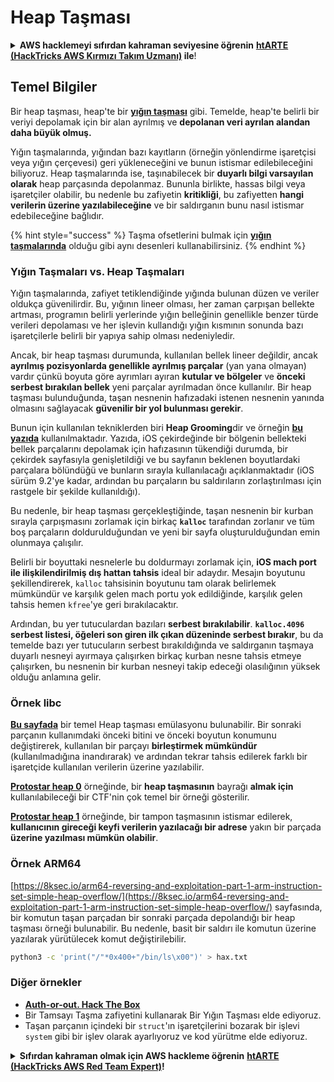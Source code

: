 # Heap Taşması

<details>

<summary><strong>AWS hacklemeyi sıfırdan kahraman seviyesine öğrenin</strong> <a href="https://training.hacktricks.xyz/courses/arte"><strong>htARTE (HackTricks AWS Kırmızı Takım Uzmanı)</strong></a><strong> ile</strong>!</summary>

HackTricks'ı desteklemenin diğer yolları:

* **Şirketinizi HackTricks'te reklamını görmek istiyorsanız** veya **HackTricks'i PDF olarak indirmek istiyorsanız** [**ABONELİK PLANLARI**](https://github.com/sponsors/carlospolop)'na göz atın!
* [**Resmi PEASS & HackTricks ürünlerini**](https://peass.creator-spring.com) edinin
* [**PEASS Ailesi'ni**](https://opensea.io/collection/the-peass-family) keşfedin, özel [**NFT'lerimiz**](https://opensea.io/collection/the-peass-family) koleksiyonumuz
* **Katılın** 💬 [**Discord grubuna**](https://discord.gg/hRep4RUj7f) veya [**telegram grubuna**](https://t.me/peass) veya bizi **Twitter** 🐦 [**@hacktricks\_live**](https://twitter.com/hacktricks\_live)**'da takip edin**.
* **Hacking püf noktalarınızı paylaşarak PR'lar göndererek** [**HackTricks**](https://github.com/carlospolop/hacktricks) ve [**HackTricks Cloud**](https://github.com/carlospolop/hacktricks-cloud) github depolarına katkıda bulunun.

</details>

## Temel Bilgiler

Bir heap taşması, heap'te bir [**yığın taşması**](../stack-overflow/) gibi. Temelde, heap'te belirli bir veriyi depolamak için bir alan ayrılmış ve **depolanan veri ayrılan alandan daha büyük olmuş.**

Yığın taşmalarında, yığından bazı kayıtların (örneğin yönlendirme işaretçisi veya yığın çerçevesi) geri yükleneceğini ve bunun istismar edilebileceğini biliyoruz. Heap taşmalarında ise, taşınabilecek bir **duyarlı bilgi varsayılan olarak** heap parçasında depolanmaz. Bununla birlikte, hassas bilgi veya işaretçiler olabilir, bu nedenle bu zafiyetin **kritikliği**, bu zafiyetten **hangi verilerin üzerine yazılabileceğine** ve bir saldırganın bunu nasıl istismar edebileceğine bağlıdır.

{% hint style="success" %}
Taşma ofsetlerini bulmak için [**yığın taşmalarında**](../stack-overflow/#finding-stack-overflows-offsets) olduğu gibi aynı desenleri kullanabilirsiniz.
{% endhint %}

### Yığın Taşmaları vs. Heap Taşmaları

Yığın taşmalarında, zafiyet tetiklendiğinde yığında bulunan düzen ve veriler oldukça güvenilirdir. Bu, yığının lineer olması, her zaman çarpışan bellekte artması, programın belirli yerlerinde yığın belleğinin genellikle benzer türde verileri depolaması ve her işlevin kullandığı yığın kısmının sonunda bazı işaretçilerle belirli bir yapıya sahip olması nedeniyledir.

Ancak, bir heap taşması durumunda, kullanılan bellek lineer değildir, ancak **ayrılmış pozisyonlarda genellikle ayrılmış parçalar** (yan yana olmayan) vardır çünkü boyuta göre ayrımları ayıran **kutular ve bölgeler** ve **önceki serbest bırakılan bellek** yeni parçalar ayrılmadan önce kullanılır. Bir heap taşması bulunduğunda, taşan nesnenin hafızadaki istenen nesnenin yanında olmasını sağlayacak **güvenilir bir yol bulunması gerekir**.

Bunun için kullanılan tekniklerden biri **Heap Grooming**dir ve örneğin [**bu yazıda**](https://azeria-labs.com/grooming-the-ios-kernel-heap/) kullanılmaktadır. Yazıda, iOS çekirdeğinde bir bölgenin bellekteki bellek parçalarını depolamak için hafızasının tükendiği durumda, bir çekirdek sayfasıyla genişletildiği ve bu sayfanın beklenen boyutlardaki parçalara bölündüğü ve bunların sırayla kullanılacağı açıklanmaktadır (iOS sürüm 9.2'ye kadar, ardından bu parçaların bu saldırıların zorlaştırılması için rastgele bir şekilde kullanıldığı).

Bu nedenle, bir heap taşması gerçekleştiğinde, taşan nesnenin bir kurban sırayla çarpışmasını zorlamak için birkaç **`kalloc`** tarafından zorlanır ve tüm boş parçaların doldurulduğundan ve yeni bir sayfa oluşturulduğundan emin olunmaya çalışılır.

Belirli bir boyuttaki nesnelerle bu doldurmayı zorlamak için, **iOS mach port ile ilişkilendirilmiş dış hattan tahsis** ideal bir adaydır. Mesajın boyutunu şekillendirerek, `kalloc` tahsisinin boyutunu tam olarak belirlemek mümkündür ve karşılık gelen mach portu yok edildiğinde, karşılık gelen tahsis hemen `kfree`'ye geri bırakılacaktır.

Ardından, bu yer tutuculardan bazıları **serbest bırakılabilir**. **`kalloc.4096` serbest listesi, öğeleri son giren ilk çıkan düzeninde serbest bırakır**, bu da temelde bazı yer tutucuların serbest bırakıldığında ve saldırganın taşmaya duyarlı nesneyi ayırmaya çalışırken birkaç kurban nesne tahsis etmeye çalışırken, bu nesnenin bir kurban nesneyi takip edeceği olasılığının yüksek olduğu anlamına gelir.

### Örnek libc

[**Bu sayfada**](https://guyinatuxedo.github.io/27-edit\_free\_chunk/heap\_consolidation\_explanation/index.html) bir temel Heap taşması emülasyonu bulunabilir. Bir sonraki parçanın kullanımdaki önceki bitini ve önceki boyutun konumunu değiştirerek, kullanılan bir parçayı **birleştirmek mümkündür** (kullanılmadığına inandırarak) ve ardından tekrar tahsis edilerek farklı bir işaretçide kullanılan verilerin üzerine yazılabilir.

[**Protostar heap 0**](https://guyinatuxedo.github.io/24-heap\_overflow/protostar\_heap0/index.html) örneğinde, bir **heap taşmasının** bayrağı **almak için** kullanılabileceği bir CTF'nin çok temel bir örneği gösterilir.

[**Protostar heap 1**](https://guyinatuxedo.github.io/24-heap\_overflow/protostar\_heap1/index.html) örneğinde, bir tampon taşmasının istismar edilerek, **kullanıcının gireceği keyfi verilerin yazılacağı bir adrese** yakın bir parçada **üzerine yazılması mümkün olabilir**.

### Örnek ARM64

[https://8ksec.io/arm64-reversing-and-exploitation-part-1-arm-instruction-set-simple-heap-overflow/](https://8ksec.io/arm64-reversing-and-exploitation-part-1-arm-instruction-set-simple-heap-overflow/) sayfasında, bir komutun taşan parçadan bir sonraki parçada depolandığı bir heap taşması örneği bulunabilir. Bu nedenle, basit bir saldırı ile komutun üzerine yazılarak yürütülecek komut değiştirilebilir.
```bash
python3 -c 'print("/"*0x400+"/bin/ls\x00")' > hax.txt
```
### Diğer örnekler

* [**Auth-or-out. Hack The Box**](https://7rocky.github.io/en/ctf/htb-challenges/pwn/auth-or-out/)
* Bir Tamsayı Taşma zafiyetini kullanarak Bir Yığın Taşması elde ediyoruz.
* Taşan parçanın içindeki bir `struct`'ın işaretçilerini bozarak bir işlevi `system` gibi bir işlev olarak ayarlıyoruz ve kod yürütme elde ediyoruz.

<details>

<summary><strong>Sıfırdan kahraman olmak için AWS hackleme öğrenin</strong> <a href="https://training.hacktricks.xyz/courses/arte"><strong>htARTE (HackTricks AWS Red Team Expert)</strong></a><strong>!</strong></summary>

HackTricks'ı desteklemenin diğer yolları:

* **Şirketinizi HackTricks'te reklamını görmek istiyorsanız** veya **HackTricks'i PDF olarak indirmek istiyorsanız** [**ABONELİK PLANLARI**](https://github.com/sponsors/carlospolop)'na göz atın!
* [**Resmi PEASS & HackTricks ürünlerini**](https://peass.creator-spring.com) edinin
* [**The PEASS Family'yi**](https://opensea.io/collection/the-peass-family) keşfedin, özel [**NFT'lerimiz**](https://opensea.io/collection/the-peass-family) koleksiyonumuz
* **Katılın** 💬 [**Discord grubuna**](https://discord.gg/hRep4RUj7f) veya [**telegram grubuna**](https://t.me/peass) veya bizi **Twitter** 🐦 [**@hacktricks\_live**](https://twitter.com/hacktricks\_live)** takip edin.**
* **Hacking püf noktalarınızı paylaşarak PR göndererek** [**HackTricks**](https://github.com/carlospolop/hacktricks) ve [**HackTricks Cloud**](https://github.com/carlospolop/hacktricks-cloud) github depolarına katkıda bulunun.

</details>
